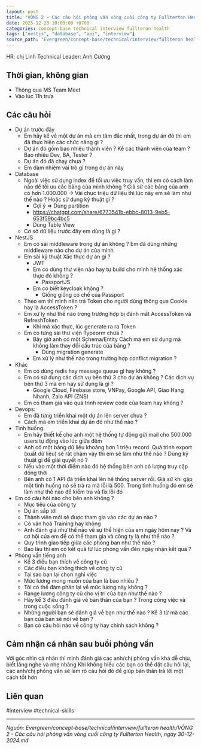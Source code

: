 ```yaml
---
layout: post
title: "VÒNG 2 - Các câu hỏi phỏng vấn vòng cuối công ty Fullterton Health, ngày 30-12-2024"
date: 2025-12-23 10:00:00 +0700
categories: concept-base technical interview fullteron health
tags: ["nestjs", "database", "api", "interview"]
source_path: "Evergreen/concept-base/technical/interview/fullteron health/VÒNG 2 - Các câu hỏi phỏng vấn vòng cuối công ty Fullterton Health, ngày 30-12-2024.md"
---
```

HR: chị Linh
Technical Leader: Anh Cường

## Thời gian, không gian

+ Thông qua MS Team Meet
+ Vào lúc 11h trưa
## Các câu hỏi

+ Dự án trước đây
	+ Em hãy kể về một dự án mà em tâm đắc nhất, trong dự án đó thì em đã thực hiện các chức năng gì ?
	+ Dự án đó gồm bao nhiêu thành viên ? Kể các thành viên của team ? Bao nhiêu Dev, BA, Tester ?
	+ Dự án đó đã chạy chưa ?
	+ Em đảm nhiệm vai trò gì trong dự án này 
+ Database
	+ Ngoài việc sử dụng index để tối ưu việc truy vấn, thì em có cách làm nào để tối ưu các bảng của mình không ? Giả sử các bảng của anh có hơn 1.000.000 -> Vài chục triệu dữ liệu thì lúc này em sẽ làm như thế nào ? Hoặc sử dụng kỹ thuật gì ?
		+ Gợi ý => Dùng partition
		+ https://chatgpt.com/share/6773541b-ebbc-8013-9eb5-653f59bc4bc5
		+ Dùng Table View
	+ Cơ sở dữ liệu trước đây em dùng là gì ?
+ NestJS
	+ Em có sài middleware trong dự án không ? Em đã dùng những middleware nào cho dự án của mình
	+ Em sài kỹ thuật Xác thực dự án gì ? 
		+ JWT
		+ Em có dùng thư viện nào hay tự build cho mình hệ thống xác thực đó không ?
			+ PassportJS
		+ Em có biết keycloak không ?
			+ Giống giống có chế của Passport
	+ Theo em thì mình nên trả Token cho người dùng thông qua Cookie hay là AccessToken ?
	+ Em xử lý như thế nào trong trường hợp bị đánh mất AccessToken và RefreshToken
		+ Khi mà xác thực, lúc generate ra ra Token
	+ Em có từng sài thư viện Typeorm chưa ?
		+ Bây giờ anh có một Schema/Entity Cách mà em sử dụng mà không làm thay đổi cấu trúc của bảng ?
			+ Dùng migration generate
		+ Em xử lý như thế nào trong trường hợp conflict migration ?
+ Khác
	+ Em có dùng redis hay message queue gì hay không ?
	+ Em có sử dụng các dịch vụ bên thứ 3 cho dự án không ? Các dịch vụ bên thứ 3 mà em hay sử dụng là gì ? 
		+ Google Cloud, Firebase store, VNPay, Google API, Giao Hang Nhanh, Zalo API (ZNS)
	+ Em có tham gia vào quá trình review code của team hay không ?
+ Devops:
	+ Em đã từng triển khai một dự án lên server chưa ? 
	+ Cách mà em triển khai dự án đó như thế nào ?
+ Tình huống:
	+ Em hãy thiết kế cho anh một hệ thống tự động gửi mail cho 500.000 users tự động vào lúc giữa đêm
	+ Anh có một bảng dữ liệu khoảng hơn 1 triệu record. Quá trình export (xuất dữ liệu) sẽ rất chậm vậy thì em sẽ làm như thế nào ? Dùng kỹ thuật gì để giải quyết nó ?
	+ Nếu vào một thời điểm nào đó hệ thống bên anh có lượng truy cập đồng thời 
	+ Bên anh có 1 API đã triển khai lên hệ thống server rồi. Giả sử khi gặp một tình huống nó sẽ trả ra mã lỗi là 500. Trong tình huống đó em sẽ làm như thế nào để kiểm tra và fix lỗi đó
+ Em có câu hỏi nào cho bên anh không ?
	+ Mục tiêu của công ty
	+ Dự án sắp tới
	+ Thành viên mới sẽ được tham gia vào các dự án nào ?
	+ Có văn hoá Training hay không 
	+ Anh đánh giá như thế nào về sự thể hiện của em ngày hôm nay ? Và cơ hội của em để có thể tham gia và công ty là như thế nào ?
	+ Quy trình giao tiếp giữa các phòng ban như thế nào ?
	+ Bao lâu thì em có kết quả từ lúc phỏng vấn đến ngày nhận kết quả ?
+ Phỏng vấn tiếng anh
	+ Kể 3 điều bạn thích về công ty cũ
	+ Các điều bạn không thích về công ty cũ
	+ Tại sao bạn lại chọn nghỉ việc
	+ Mức lương mong muốn của bạn là bao nhiêu ?
	+ Tôi có thể đàm phán lại về mức lương này không ?
	+ Range lương công ty cũ cho vị trí của bạn như thế nào ?
	+ Hãy kể 3 điều đánh giá về bản thân của bạn ? Trong công việc và trong cuộc sống ?
	+ Những người bạn sẽ đánh giá về bạn như thế nào ? Kể 3 từ mà các bạn của bạn sẽ nói về bạn ?
	+ Bạn có câu hỏi nào về công ty hay chính sách không ?

## Cảm nhận cá nhân sau buổi phỏng vấn

Với góc nhìn cá nhân thì mình đánh giá các anh/chị phỏng vấn khá dễ chịu, biết lắng nghe và nhẹ nhàng
Khi không hiểu các bạn có thể đặt câu hỏi lại, các anh/chị phỏng vấn sẽ làm rõ câu hỏi đó để giúp bản thân trả lời một cách tốt hơn
## Liên quan


#interview #technical-skills

---
*Nguồn: Evergreen/concept-base/technical/interview/fullteron health/VÒNG 2 - Các câu hỏi phỏng vấn vòng cuối công ty Fullterton Health, ngày 30-12-2024.md*